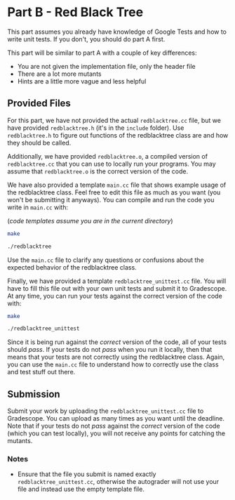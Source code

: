# Part B - Red Black Tree

This part assumes you already have knowledge of Google Tests and how to write unit tests. If you
don't, you should do part A first.

This part will be similar to part A with a couple of key differences:

* You are not given the implementation file, only the header file
* There are a lot more mutants
* Hints are a little more vague and less helpful

## Provided Files

For this part, we have not provided the actual `redblacktree.cc` file, but we have provided `redblacktree.h` (it's in
the `include` folder).  Use `redblacktree.h` to figure out functions of the redblacktree class are and how
they should be called.

Additionally, we have provided `redblacktree.o`, a compiled version of `redblacktree.cc` that
you can use to locally run your programs. You may assume that `redblacktree.o` is the correct version of the
code.

We have also provided a template `main.cc` file that shows example usage of the redblacktree class. Feel free
to edit this file as much as you want (you won't be submitting it anyways). You can compile and
run the code you write in `main.cc` with:

(*code templates assume you are in the current directory*)

```bash
make

./redblacktree
```

Use the `main.cc` file to clarify any questions or confusions about the expected behavior of the
redblacktree class.

Finally, we have provided a template `redblacktree_unittest.cc` file. You will have to fill this file out
with your own unit tests and submit it to Gradescope. At any time, you can run your tests against the
correct version of the code with:

```bash
make

./redblacktree_unittest
```

Since it is being run against the *correct* version of the code, all of your tests should *pass*. If
your tests do not *pass* when you run it locally, then that means that your tests are not correctly using
the redblacktree class. Again, you can use the `main.cc` file to understand how to correctly use the class and
test stuff out there.

## **Submission**

Submit your work by uploading the `redblacktree_unittest.cc` file to Gradescope. You can upload as many times
as you want until the deadline. Note that if your tests do not *pass* against the *correct* version of
the code (which you can test locally), you will not receive any points for catching the mutants.

### Notes

* Ensure that the file you submit is named exactly `redblacktree_unittest.cc`, otherwise the autograder will not use your file and instead use the empty template file.
